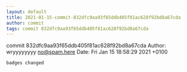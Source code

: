 ```yaml
---
layout: default
title: 2021-01-15-commit-832dfc9aa93f65ddb405f81ac628f92bd8a67cda
author: commit
tags: commit 832dfc9aa93f65ddb405f81ac628f92bd8a67cda
---
```


commit 832dfc9aa93f65ddb405f81ac628f92bd8a67cda
Author: wryyyyyyyy <no@spam.here>
Date:   Fri Jan 15 18:58:29 2021 +0100

    badges changed

